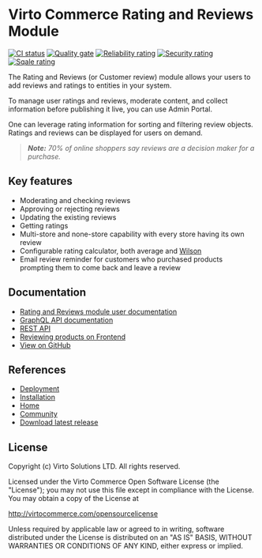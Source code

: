 # Virto Commerce Rating and Reviews Module

[![CI status](https://github.com/VirtoCommerce/vc-module-customer-review/workflows/Module%20CI/badge.svg?branch=dev)](https://github.com/VirtoCommerce/vc-module-customer-review/actions?query=workflow%3A"Module+CI") [![Quality gate](https://sonarcloud.io/api/project_badges/measure?project=VirtoCommerce_vc-module-customer-review&metric=alert_status&branch=dev)](https://sonarcloud.io/dashboard?id=VirtoCommerce_vc-module-customer-review) [![Reliability rating](https://sonarcloud.io/api/project_badges/measure?project=VirtoCommerce_vc-module-customer-review&metric=reliability_rating&branch=dev)](https://sonarcloud.io/dashboard?id=VirtoCommerce_vc-module-customer-review) [![Security rating](https://sonarcloud.io/api/project_badges/measure?project=VirtoCommerce_vc-module-customer-review&metric=security_rating&branch=dev)](https://sonarcloud.io/dashboard?id=VirtoCommerce_vc-module-customer-review) [![Sqale rating](https://sonarcloud.io/api/project_badges/measure?project=VirtoCommerce_vc-module-customer-review&metric=sqale_rating&branch=dev)](https://sonarcloud.io/dashboard?id=VirtoCommerce_vc-module-customer-review)

The Rating and Reviews (or Customer review) module allows your users to add reviews and ratings to entities in your system.
 
To manage user ratings and reviews, moderate content, and collect information before publishing it live, you can use Admin Portal.
 
One can leverage rating information for sorting and filtering review objects. Ratings and reviews can be displayed for users on demand.
 
> ***Note:*** *70% of online shoppers say reviews are a decision maker for a purchase.*

## Key features
* Moderating and checking reviews
* Approving or rejecting reviews
* Updating the existing reviews
* Getting ratings
* Multi-store and none-store capability with every store having its own review
* Configurable rating calculator, both average and [Wilson](https://www.evanmiller.org/how-not-to-sort-by-average-rating.html)
* Email review reminder for customers who purchased products prompting them to come back and leave a review


## Documentation

* [Rating and Reviews module user documentation](https://docs.virtocommerce.org/platform/user-guide/rating-reviews/overview/)
* [GraphQL API documentation](https://docs.virtocommerce.org/platform/developer-guide/GraphQL-Storefront-API-Reference-xAPI/Reviews/overview/)
* [REST API](https://virtostart-demo-admin.govirto.com/docs/index.html?urls.primaryName=VirtoCommerce.CustomerReviews)
* [Reviewing products on Frontend](https://docs.virtocommerce.org/storefront/user-guide/account/review-products)
* [View on GitHub](https://github.com/VirtoCommerce/vc-module-customer-review)


## References

* [Deployment](https://docs.virtocommerce.org/platform/developer-guide/Tutorials-and-How-tos/Tutorials/deploy-module-from-source-code/)
* [Installation](https://docs.virtocommerce.org/platform/user-guide/modules-installation/)
* [Home](https://virtocommerce.com)
* [Community](https://www.virtocommerce.org)
* [Download latest release](https://github.com/VirtoCommerce/vc-module-customer-review/releases/latest)

## License

Copyright (c) Virto Solutions LTD.  All rights reserved.

Licensed under the Virto Commerce Open Software License (the "License"); you
may not use this file except in compliance with the License. You may
obtain a copy of the License at

http://virtocommerce.com/opensourcelicense

Unless required by applicable law or agreed to in writing, software
distributed under the License is distributed on an "AS IS" BASIS,
WITHOUT WARRANTIES OR CONDITIONS OF ANY KIND, either express or
implied.
